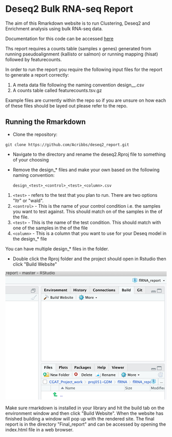 # Deseq2 Bulk RNA-seq Report

The aim of this Rmarkdown website is to run Clustering, Deseq2 and Enrichment analysis using bulk RNA-seq data. 

Documentation for this code can be accessed [here](https://acribbs.github.io/deseq2_report/)

Ths report requires a counts table (samples x genes) generated from running pseudoalignment (kallisto or salmon) or running mapping (hisat) followed by featurecounts.

In order to run the report you require the following input files for the report to generate a report correctly:

1. A meta data file following the naming convention design_<test>_<control>_<test>_<column>.csv
2. A counts table called featurecounts.tsv.gz

Example files are currently within the repo so if you are unsure on how each of these files should be layed out please refer to the repo.

## Running the Rmarkdown

* Clone the repository:

`git clone https://github.com/Acribbs/deseq2_report.git`

* Navigate to the directory and rename the deseq2.Rproj file to something of your choosing

* Remove the design_* files and make your own based on the following naming convention:

  `design_<test>_<control>_<test>_<column>.csv`
1. `<test>` - refers to the test that you plan to run. There are two options "ltr" or "wald".
2. `<control>` - This is the name of your control condition i.e. the samples you want to test against. This should match on of the samples in the <column> of the file.
3. `<test>` - This is the name of the test condition. This should match with one of the samples in the <column> of the file
4. `<column>` - This is a column that you want to use for your Deseq model in the design_* file

You can have multiple design_* files in the folder.

* Double click the Rproj folder and the project should open in Rstudio then click "Build Website"

![Location of Build Website in Rstudio](https://raw.githubusercontent.com/Acribbs/deseq2_report/master/img/build_img.png)

Make sure rmarkdown is installed in your library and hit the build tab on the environment window and then click "Build Website". When the website has finished building a window will pop up with the rendered site. The final report is in the directory "Final_report" and can be accessed by opening the index.html file in a web browser.

